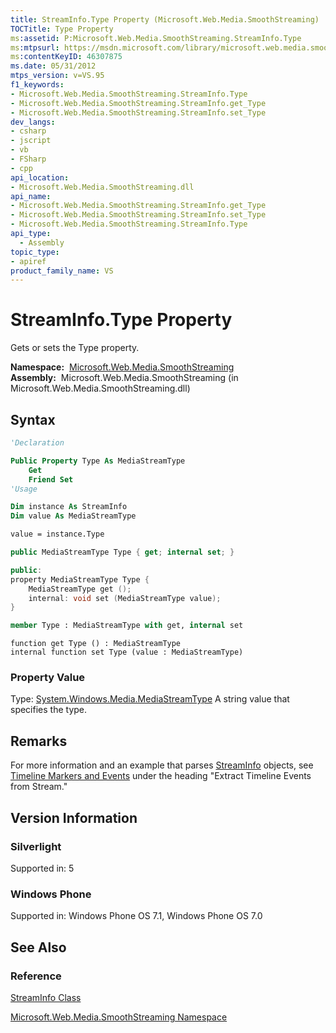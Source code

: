 ```yaml
---
title: StreamInfo.Type Property (Microsoft.Web.Media.SmoothStreaming)
TOCTitle: Type Property
ms:assetid: P:Microsoft.Web.Media.SmoothStreaming.StreamInfo.Type
ms:mtpsurl: https://msdn.microsoft.com/library/microsoft.web.media.smoothstreaming.streaminfo.type(v=VS.95)
ms:contentKeyID: 46307875
ms.date: 05/31/2012
mtps_version: v=VS.95
f1_keywords:
- Microsoft.Web.Media.SmoothStreaming.StreamInfo.Type
- Microsoft.Web.Media.SmoothStreaming.StreamInfo.get_Type
- Microsoft.Web.Media.SmoothStreaming.StreamInfo.set_Type
dev_langs:
- csharp
- jscript
- vb
- FSharp
- cpp
api_location:
- Microsoft.Web.Media.SmoothStreaming.dll
api_name:
- Microsoft.Web.Media.SmoothStreaming.StreamInfo.get_Type
- Microsoft.Web.Media.SmoothStreaming.StreamInfo.set_Type
- Microsoft.Web.Media.SmoothStreaming.StreamInfo.Type
api_type:
  - Assembly
topic_type:
- apiref
product_family_name: VS
---
```


# StreamInfo.Type Property

Gets or sets the Type property.

**Namespace:**  [Microsoft.Web.Media.SmoothStreaming](microsoft-web-media-smoothstreaming-namespace_1.md)  
**Assembly:**  Microsoft.Web.Media.SmoothStreaming (in Microsoft.Web.Media.SmoothStreaming.dll)

## Syntax

```vb
'Declaration

Public Property Type As MediaStreamType
    Get
    Friend Set
'Usage

Dim instance As StreamInfo
Dim value As MediaStreamType

value = instance.Type
```

```csharp
public MediaStreamType Type { get; internal set; }
```

```cpp
public:
property MediaStreamType Type {
    MediaStreamType get ();
    internal: void set (MediaStreamType value);
}
```

``` fsharp
member Type : MediaStreamType with get, internal set
```

```jscript
function get Type () : MediaStreamType
internal function set Type (value : MediaStreamType)
```

### Property Value

Type: [System.Windows.Media.MediaStreamType](https://msdn.microsoft.com/library/cc672180\(v=vs.95\))  
A string value that specifies the type.

## Remarks

For more information and an example that parses [StreamInfo](streaminfo-class-microsoft-web-media-smoothstreaming_1.md) objects, see [Timeline Markers and Events](timeline-markers-and-events.md) under the heading "Extract Timeline Events from Stream."

## Version Information

### Silverlight

Supported in: 5  

### Windows Phone

Supported in: Windows Phone OS 7.1, Windows Phone OS 7.0  

## See Also

### Reference

[StreamInfo Class](streaminfo-class-microsoft-web-media-smoothstreaming_1.md)

[Microsoft.Web.Media.SmoothStreaming Namespace](microsoft-web-media-smoothstreaming-namespace_1.md)
